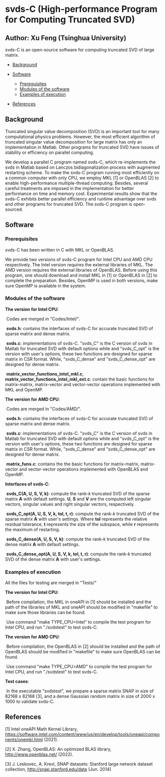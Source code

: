 # svds-C (High-performance Program for Computing Truncated SVD)

## Author: Xu Feng (Tsinghua University)

svds-C is an open-source software for computing truncated SVD of large matrix.

* [Background](#background)
* [Software](#software)
  + [Prerequisites](#prerequisites)
  + [Modules of the software](#modules-of-the-software)
  + [Examples of execution](#examples-of-execution)

* [References](#references)

## Background

Truncated singular value decomposition (SVD) is an important tool for many computational physics problems. However, the most efficient algorithm of truncated singular value decomposition for large matrix has only an implementation in Matlab. Other programs for truncated SVD have issues of stability or efficiency on parallel computing.

We develop a parallel C program named svds-C, which re-implements the svds in Matlab based on Lanczos bidiagonalization process with augmented restarting scheme. To make the svds-C program running most efficiently on a common computer with only CPU, we employ MKL [1] or OpenBLAS [2] to enable high-performance multiple-thread computing. Besides, several careful treatments are imposed in the implementation for better performance on time and memory cost. Experimental results show that the svds-C exhibits better parallel efficiency and runtime advantage over svds and other programs for truncated SVD. The svds-C program is open-sourced.

## Software

### Prerequisites

svds-C has been written in C with MKL or OpenBLAS.

We provide two versions of svds-C program for Intel CPU and AMD CPU respectively. The Intel version requires the external libraries of MKL. The AMD version requires the external libraries of OpenBLAS. Before using this program, one should download and install MKL in [1] or OpenBLAS in [2] to complete the preparation. Besides, OpenMP is used in both versions, make sure OpenMP is available in the system.

### Modules of the software

**The version for Intel CPU**:

​        Codes are merged in "Codes/Intel/".

​        **svds.h**: contains the interfaces of svds-C for accurate truncated SVD of sparse matrix and dense matrix.

​        **svds.c**: implementations of svds-C. "svds_C" is the C version of svds in Matlab for truncated SVD with default options while and "svds_C_opt" is the version with user's options, these two functions are designed for sparse matrix in CSR format. While, "svds_C_dense" and "svds_C_dense_opt" are designed for dense matrix.

​        **matrix_vector_functions_intel_mkl.c**, **matrix_vector_functions_intel_mkl_ext.c**: contain the basic functions for matrix-matrix, matrix-vector and vector-vector operations implemented with MKL and OpenMP.

**The version for AMD CPU**:

​        Codes are merged in "Codes/AMD/".

​        **svds.h**: contains the interfaces of svds-C for accurate truncated SVD of sparse matrix and dense matrix.

​        **svds.c**: implementations of svds-C. "svds_C" is the C version of svds in Matlab for truncated SVD with default options while and "svds_C_opt" is the version with user's options, these two functions are designed for sparse matrix in CSR format. While, "svds_C_dense" and "svds_C_dense_opt" are designed for dense matrix.

​        **matrix_funs.c**: contains the the basic functions for matrix-matrix, matrix-vector and vector-vector operations implemented with OpenBLAS and OpenMP.

**Interfaces of svds-C**:

​        **svds_C(A, U, S, V, k)**: compute the rank-$k$ truncated SVD of the sparse matrix $\mathbf{A}$ with default settings. $\mathbf{U}$, $\mathbf{S}$ and $\mathbf{V}$ are the computed left singular vectors, singular values and right singular vectors, respectively.

​        **svds_C_opt(A, U, S, V, k, tol, t, r)**: compute the rank-$k$ truncated SVD of the sparse matrix $\mathbf{A}$ with user's settings. Where **tol** represents the relative residual tolerance, **t** represents the size of the subspace, while **r** represents the maximum of restarting.

​        **svds_C_dense(A, U, S, V, k)**: compute the rank-$k$ truncated SVD of the dense matrix $\mathbf{A}$ with default settings. 

​        **svds_C_dense_opt(A, U, S, V, k, tol, t, r)**: compute the rank-$k$ truncated SVD of the dense matrix $\mathbf{A}$ with user's settings.

### Examples of execution

All the files for testing are merged in "Tests/"

**The version for Intel CPU**:

​        Before compilation, the MKL in oneAPI in [1] should be installed and the path of the libraries of MKL and oneAPI should be modified in "makefile" to make sure those libraries can be found.

​        Use command "make TYPE_CPU=Intel" to compile the test program for Intel CPU, and run "./svdstest" to test svds-C.

**The version for AMD CPU**:

​        Before compilation, the OpenBLAS in [2] should be installed and the path of OpenBLAS should be modified in "makefile" to make sure OpenBLAS can be found.

​        Use command "make TYPE_CPU=AMD" to compile the test program for Intel CPU, and run "./svdstest" to test svds-C.

**Test cases**:

​        In the executable "svdstest", we prepare a sparse matrix SNAP in size of 82168 x 82168 [3], and a dense Gaussian random matrix in size of  2000 x 1000 to validate svds-C. 

## References

[1] Intel oneAPI Math Kernel Library, https://software.intel.com/content/www/us/en/develop/tools/oneapi/components/onemkl.html (2021).

[2] X. Zhang, OpenBLAS: An optimized BLAS library, http://www.openblas.net/ (2022). 

[3] J. Leskovec, A. Krevl, SNAP datasets: Stanford large network dataset collection, http://snap.stanford.edu/data (Jun. 2014) 
